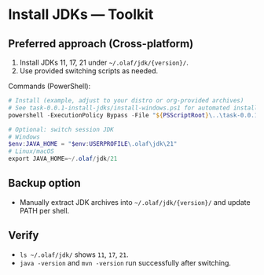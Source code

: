 # Install JDKs — Toolkit

## Preferred approach (Cross-platform)
1. Install JDKs 11, 17, 21 under `~/.olaf/jdk/{version}/`.
2. Use provided switching scripts as needed.

Commands (PowerShell):
```powershell
# Install (example, adjust to your distro or org-provided archives)
# See task-0.0.1-install-jdks/install-windows.ps1 for automated install
powershell -ExecutionPolicy Bypass -File "${PSScriptRoot}\..\task-0.0.1-install-jdks\install-windows.ps1"

# Optional: switch session JDK
# Windows
$env:JAVA_HOME = "$env:USERPROFILE\.olaf\jdk\21"
# Linux/macOS  
export JAVA_HOME=~/.olaf/jdk/21
```

## Backup option
- Manually extract JDK archives into `~/.olaf/jdk/{version}/` and update PATH per shell.

## Verify
- `ls ~/.olaf/jdk/` shows `11`, `17`, `21`.
- `java -version` and `mvn -version` run successfully after switching.
